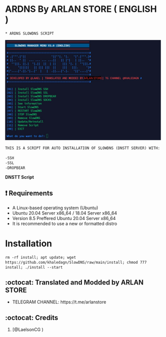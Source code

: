 # ARDNS By ARLAN STORE ( ENGLISH )
```
* ARDNS SLOWDNS SCRIPT
```
![logo](https://raw.githubusercontent.com/arlanstore/ardns/main/ARDNS.png)

```
THIS IS A SCRIPT FOR AUTO INSTALLATION OF SLOWDNS (DNSTT SERVER) WITH:

-SSH
-SSL
-DROPBEAR
```

**DNSTT Script**

## :heavy_exclamation_mark: Requirements

* A Linux-based operating system (Ubuntu) 
* Ubuntu 20.04 Server x86_64 / 18.04 Server x86_64
* Version 8.5 Preffered Ubuntu 20.04 Server x86_64
* It is recommended to use a new or formatted distro

# Installation
```
rm -rf install; apt update; wget https://github.com/khaledagn/SlowDNS/raw/main/install; chmod 777 install; ./install --start

```


## :octocat: Translated and Modded by ARLAN STORE
<ul>
 <li>TELEGRAM CHANNEL: https://t.me/arlanstore</li>
 
 
 </ul>
 

## :octocat: Credits

1. [@LaelsonCG )
